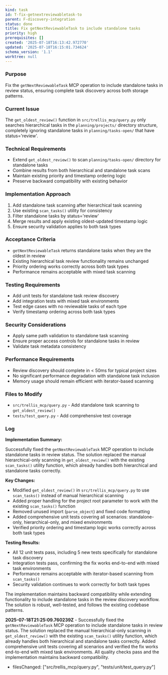 ```yaml
---
kind: task
id: T-fix-getnextreviewabletask-to
parent: F-discovery-integration
status: done
title: Fix getNextReviewableTask to include standalone tasks
priority: high
prerequisites: []
created: '2025-07-18T16:13:42.972770'
updated: '2025-07-18T16:15:01.734624'
schema_version: '1.1'
worktree: null
---
```

### Purpose
Fix the `getNextReviewableTask` MCP operation to include standalone tasks in review status, ensuring complete task discovery across both storage patterns.

### Current Issue
The `get_oldest_review()` function in `src/trellis_mcp/query.py` only searches hierarchical tasks in the `planning/projects/` directory structure, completely ignoring standalone tasks in `planning/tasks-open/` that have status='review'.

### Technical Requirements
- Extend `get_oldest_review()` to scan `planning/tasks-open/` directory for standalone tasks
- Combine results from both hierarchical and standalone task scans
- Maintain existing priority and timestamp ordering logic
- Preserve backward compatibility with existing behavior

### Implementation Approach
1. Add standalone task scanning after hierarchical task scanning
2. Use existing `scan_tasks()` utility for consistency
3. Filter standalone tasks by status='review' 
4. Merge results and apply existing oldest-updated timestamp logic
5. Ensure security validation applies to both task types

### Acceptance Criteria
- `getNextReviewableTask` returns standalone tasks when they are the oldest in review
- Existing hierarchical task review functionality remains unchanged
- Priority ordering works correctly across both task types
- Performance remains acceptable with mixed task scanning

### Testing Requirements
- Add unit tests for standalone task review discovery
- Add integration tests with mixed task environments
- Test edge cases with no reviewable tasks of each type
- Verify timestamp ordering across both task types

### Security Considerations
- Apply same path validation to standalone task scanning
- Ensure proper access controls for standalone tasks in review
- Validate task metadata consistency

### Performance Requirements
- Review discovery should complete in < 50ms for typical project sizes
- No significant performance degradation with standalone task inclusion
- Memory usage should remain efficient with iterator-based scanning

### Files to Modify
- `src/trellis_mcp/query.py` - Add standalone task scanning to `get_oldest_review()`
- `tests/test_query.py` - Add comprehensive test coverage

### Log

**Implementation Summary:**

Successfully fixed the `getNextReviewableTask` MCP operation to include standalone tasks in review status. The solution replaced the manual hierarchical-only scanning in `get_oldest_review()` with the existing `scan_tasks()` utility function, which already handles both hierarchical and standalone tasks correctly.

**Key Changes:**
- Modified `get_oldest_review()` in `src/trellis_mcp/query.py` to use `scan_tasks()` instead of manual hierarchical scanning
- Added proper handling for the project root parameter to work with the existing `scan_tasks()` function
- Removed unused import (`parse_object`) and fixed code formatting
- Added comprehensive unit tests covering all scenarios: standalone-only, hierarchical-only, and mixed environments
- Verified priority ordering and timestamp logic works correctly across both task types

**Testing Results:**
- All 12 unit tests pass, including 5 new tests specifically for standalone task discovery
- Integration tests pass, confirming the fix works end-to-end with mixed task environments
- Performance remains acceptable with iterator-based scanning from `scan_tasks()`
- Security validation continues to work correctly for both task types

The implementation maintains backward compatibility while extending functionality to include standalone tasks in the review discovery workflow. The solution is robust, well-tested, and follows the existing codebase patterns.


**2025-07-18T21:25:09.760239Z** - Successfully fixed the `getNextReviewableTask` MCP operation to include standalone tasks in review status. The solution replaced the manual hierarchical-only scanning in `get_oldest_review()` with the existing `scan_tasks()` utility function, which already handles both hierarchical and standalone tasks correctly. Added comprehensive unit tests covering all scenarios and verified the fix works end-to-end with mixed task environments. All quality checks pass and the implementation maintains backward compatibility.
- filesChanged: ["src/trellis_mcp/query.py", "tests/unit/test_query.py"]